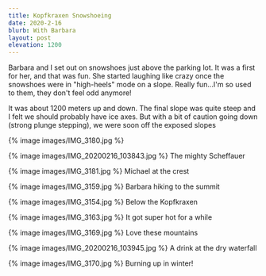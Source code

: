 ```yaml
---
title: Kopfkraxen Snowshoeing
date: 2020-2-16
blurb: With Barbara
layout: post
elevation: 1200
---
```



Barbara and I set out on snowshoes just above the parking lot. It was a first for her,
and that was fun. She started laughing like crazy once the snowshoes were in
"high-heels" mode on a slope. Really fun...I'm so used to them, they don't feel odd
anymore!

It was about 1200 meters up and down. The final slope was quite steep and I felt
we should probably have ice axes. But with a bit of caution going down (strong
plunge stepping), we were soon off the exposed slopes

{% image images/IMG_3180.jpg %}

{% image images/IMG_20200216_103843.jpg %}
The mighty Scheffauer

{% image images/IMG_3181.jpg %}
Michael at the crest

{% image images/IMG_3159.jpg %}
Barbara hiking to the summit

{% image images/IMG_3154.jpg %}
Below the Kopfkraxen

{% image images/IMG_3163.jpg %}
It got super hot for a while

{% image images/IMG_3169.jpg %}
Love these mountains

{% image images/IMG_20200216_103945.jpg %}
A drink at the dry waterfall

{% image images/IMG_3170.jpg %}
Burning up in winter!

